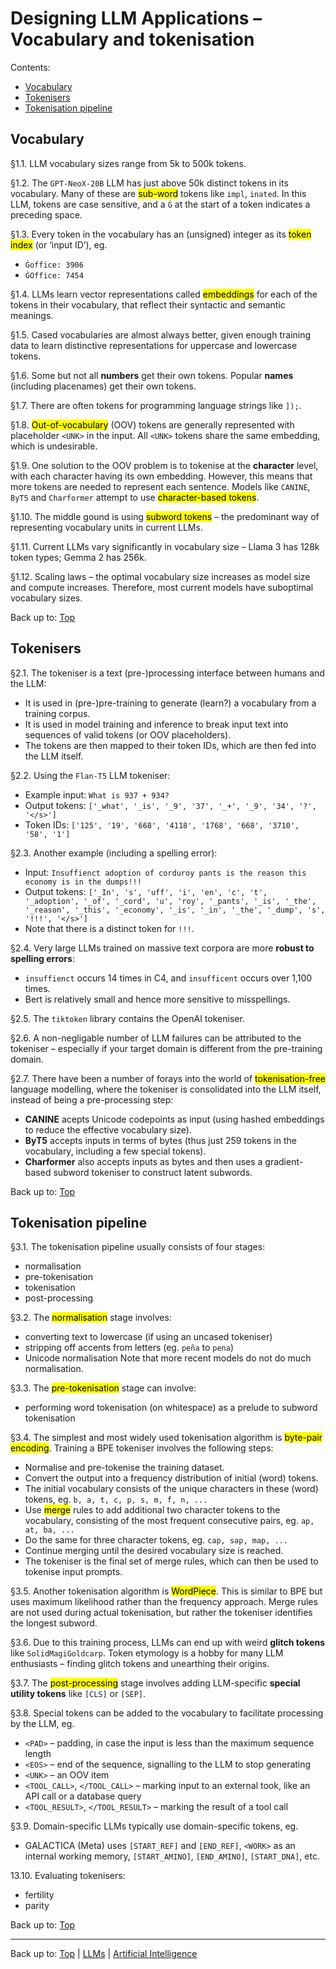 # Designing LLM Applications – Vocabulary and tokenisation

Contents:
- [Vocabulary](#vocabulary)
- [Tokenisers](#tokenisers)
- [Tokenisation pipeline](#tokenisation-pipeline)

## Vocabulary

§1.1. LLM vocabulary sizes range from 5k to 500k tokens. 

§1.2. The `GPT-NeoX-20B` LLM has just above 50k distinct tokens in its vocabulary. Many of these are <mark>sub-word</mark> tokens like `impl`, `inated`. In this LLM, tokens are case sensitive, and a `Ġ` at the start of a token indicates a preceding space.

§1.3. Every token in the vocabulary has an (unsigned) integer as its <mark>token index</mark> (or ‘input ID’), eg.
- `Ġoffice: 3906`
- `ĠOffice: 7454`

§1.4. LLMs learn vector representations called <mark>embeddings</mark> for each of the tokens in their vocabulary, that reflect their syntactic and semantic meanings.

§1.5. Cased vocabularies are almost always better, given enough training data to learn distinctive representations for uppercase and lowercase tokens.

§1.6. Some but not all **numbers** get their own tokens. Popular **names** (including placenames) get their own tokens.

§1.7. There are often tokens for programming language strings like `]);`.

§1.8. <mark>Out-of-vocabulary</mark> (OOV) tokens are generally represented with placeholder `<UNK>` in the input. All `<UNK>` tokens share the same embedding, which is undesirable.

§1.9. One solution to the OOV problem is to tokenise at the **character** level, with each character having its own embedding. However, this means that more tokens are needed to represent each sentence. Models like `CANINE`, `ByT5` and `Charformer` attempt to use <mark>character-based tokens</mark>.

§1.10. The middle gound is using <mark>subword tokens</mark> – the predominant way of representing vocabulary units in current LLMs.

§1.11. Current LLMs vary significantly in vocabulary size – Llama 3 has 128k token types; Gemma 2 has 256k.

§1.12. Scaling laws – the optimal vocabulary size increases as model size and compute increases. Therefore, most current models have suboptimal vocabulary sizes.

Back up to: [Top](#)

## Tokenisers

§2.1. The tokeniser is a text (pre-)processing interface between humans and the LLM:
- It is used in (pre-)pre-training to generate (learn?) a vocabulary from a training corpus.
- It is used in model training and inference to break input text into sequences of valid tokens (or OOV placeholders).
- The tokens are then mapped to their token IDs, which are then fed into the LLM itself.

§2.2. Using the `Flan-T5` LLM tokeniser:
- Example input: `What is 937 + 934?`
- Output tokens: `['_what', '_is', '_9', '37', '_+', '_9', '34', '?', '</s>']`
- Token IDs: `['125', '19', '668', '4118', '1768', '668', '3710', '58', '1']`

§2.3. Another example (including a spelling error):
- Input: `Insuffienct adoption of corduroy pants is the reason this economy is in the dumps!!!`
- Output tokens: `['_In', 's', 'uff', 'i', 'en', 'c', 't', '_adoption', '_of', '_cord', 'u', 'roy', '_pants', '_is', '_the', '_reason', '_this', '_economy', '_is', '_in', '_the', '_dump', 's', '!!!', '</s>']`
- Note that there is a distinct token for `!!!`.

§2.4. Very large LLMs trained on massive text corpora are more **robust to spelling errors**:
- `insuffienct` occurs 14 times in C4, and `insufficent` occurs over 1,100 times.
- Bert is relatively small and hence more sensitive to misspellings. 

§2.5. The `tiktoken` library contains the OpenAI tokeniser.

§2.6. A non-negligable number of LLM failures can be attributed to the tokeniser – especially if your target domain is different from the pre-training domain.

§2.7. There have been a number of forays into the world of <mark>tokenisation-free</mark> language modelling, where the tokeniser is consolidated into the LLM itself, instead of being a pre-processing step:
- **CANINE** acepts Unicode codepoints as input (using hashed embeddings to reduce the effective vocabulary size).
- **ByT5** accepts inputs in terms of bytes (thus just 259 tokens in the vocabulary, including a few special tokens).
- **Charformer** also accepts inputs as bytes and then uses a gradient-based subword tokeniser to construct latent subwords.

Back up to: [Top](#)

## Tokenisation pipeline

§3.1. The tokenisation pipeline usually consists of four stages:
- normalisation
- pre-tokenisation
- tokenisation
- post-processing

§3.2. The <mark>normalisation</mark> stage involves:
- converting text to lowercase (if using an uncased tokeniser)
- stripping off accents from letters (eg. `peña` to `pena`)
- Unicode normalisation
Note that more recent models do not do much normalisation.

§3.3. The <mark>pre-tokenisation</mark> stage can involve:
- performing word tokenisation (on whitespace) as a prelude to subword tokenisation

§3.4. The simplest and most widely used tokenisation algorithm is <mark>byte-pair encoding</mark>. Training a BPE tokeniser involves the following steps:
- Normalise and pre-tokenise the training dataset.
- Convert the output into a frequency distribution of initial (word) tokens.
- The initial vocabulary consists of the unique characters in these (word) tokens, eg. `b, a, t, c, p, s, m, f, n, ...`
- Use <mark>merge</mark> rules to add additional two character tokens to the vocabulary, consisting of the most frequent consecutive pairs, eg. `ap, at, ba, ...`
- Do the same for three character tokens, eg. `cap, sap, map, ...`
- Continue merging until the desired vocabulary size is reached.
- The tokeniser is the final set of merge rules, which can then be used to tokenise input prompts.

§3.5. Another tokenisation algorithm is <mark>WordPiece</mark>. This is similar to BPE but uses maximum likelihood rather than the frequency approach. Merge rules are not used during actual tokenisation, but rather the tokeniser identifies the longest subword.

§3.6. Due to this training process, LLMs can end up with weird **glitch tokens** like `SolidMagiGoldcarp`. Token etymology is a hobby for many LLM enthusiasts – finding glitch tokens and unearthing their origins.

§3.7. The <mark>post-processing</mark> stage involves adding LLM-specific **special utility tokens** like `[CLS]` or `[SEP]`.

§3.8. Special tokens can be added to the vocabulary to facilitate processing by the LLM, eg.
- `<PAD>` – padding, in case the input is less than the maximum sequence length
- `<EOS>` – end of the sequence, signalling to the LLM to stop generating
- `<UNK>` – an OOV item
- `<TOOL_CALL>`, `</TOOL_CALL>` – marking input to an external took, like an API call or a database query
- `<TOOL_RESULT>`, `</TOOL_RESULT>` – marking the result of a tool call

§3.9. Domain-specific LLMs typically use domain-specific tokens, eg.
- GALACTICA (Meta) uses `[START_REF]` and `[END_REF]`, `<WORK>` as an internal working memory, `[START_AMINO]`, `[END_AMINO]`, `[START_DNA]`, etc.

13.10. Evaluating tokenisers:
- fertility
- parity



Back up to: [Top](#)

----

Back up to: [Top](index.md) | [LLMs](../index.md) | [Artificial Intelligence](../../index.md)

